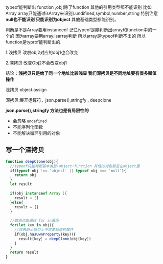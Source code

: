 typeof能判断出 function ,obj(除了function 其他的引用类型都不能识别 比如Array array只能通过isArray来识别).undifined,symbol,number,string 特别注意**null也不能识别 只能识别为object** 其他基础类型都能识别。 

判断是不是Array要用instanceof 记住typeof是能判断出array和function中的一个的 因为array要用array.isarray判断 所以array是typeof判断不出的  所以function是typrof能判断出的.

1.浅拷贝 改啦obj2对应的obj1也会改变 

2.深拷贝 改变Obj2不会改变obj1

结论：**浅拷贝只是给了同一个地址比较浅显 我们深拷贝是不同地址要有很多赋值操作**

浅拷贝 object.assign

深拷贝:展开运算符，json.parse(),stringfy , deepclone

**json.parse(),stringfy 方法也是有局限性的**

- 会忽略 `undefined`
- 不能序列化函数
- 不能解决循环引用的对象

## 写一个深拷贝

```js
function deepClone(obj){
  //typeof只能判断基本类型+object+function 其他的对象都是在object里
  if(typeof obj !== 'object' || typeof obj === 'null'){
    return obj
  }
  let result
  
  if(obj instanceof Array ){
    result = []
  }else{
    result = {}
  }
 
  //数组也能通过 for in遍历 
  for(let key in obj){
    //除去隐士原型上不需要赋值的属性
    if(obj.hasOwnProperty(key)){
      result[key] = deepClone(obj[key])
    }
  }
  return result
}
```

